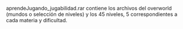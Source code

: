aprendeJugando_jugabilidad.rar contiene los archivos del overworld (mundos o selección de niveles) y los 45 niveles, 5 correspondientes a cada materia y dificultad.
